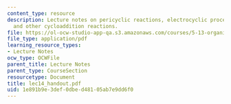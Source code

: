 ```yaml
---
content_type: resource
description: Lecture notes on pericyclic reactions, electrocyclic processes, Diels-Alder
  and other cycloaddition reactions.
file: https://ol-ocw-studio-app-qa.s3.amazonaws.com/courses/5-13-organic-chemistry-ii-fall-2003/1e891b9e3def0dbed48105ab7e9dd6f0_lec14_handout.pdf
file_type: application/pdf
learning_resource_types:
- Lecture Notes
ocw_type: OCWFile
parent_title: Lecture Notes
parent_type: CourseSection
resourcetype: Document
title: lec14_handout.pdf
uid: 1e891b9e-3def-0dbe-d481-05ab7e9dd6f0
---
```

